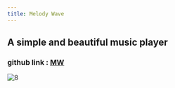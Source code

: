 ```yaml
---
title: Melody Wave
---
```


## A simple and beautiful music player


### github link : [MW](https://github.com/guduyili/Melody-Wave)


![8](https://img.picui.cn/free/2024/09/21/66ee74e6b511f.png)